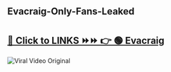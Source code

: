 
 ## Evacraig-Only-Fans-Leaked

# <h2><a href="https://clipsfans.com/Evacraig&ref=git">🔗 Click to LINKS ⏩⏩ 👉 🟢 Evacraig </a></h2>

<a href="https://clipsfans.com/Evacraig&ref=git" rel="nofollow" data-target="animated-image.originalLink"><img src="https://i.ibb.co.com/xMMVF88/686577567.gif" alt="Viral Video Original" style="max-width: 100%; display: inline-block;" data-target="animated-image.originalImage"></a>
